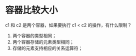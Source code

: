 # 容器比较大小
c1 和 c2 是两个容器，如果要执行 c1 < c2 的操作，有什么限制？
1. 两个容器的类型相同；
2. 两个容器存储的元素类型相同；
3. 存储的元素支持相应的关系运算符；
